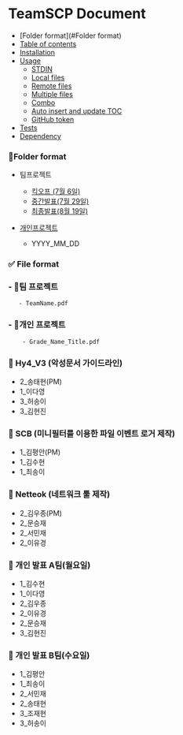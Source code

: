 # TeamSCP Document

<!--ts-->
   * [Folder format](#Folder format)
   * [Table of contents](#table-of-contents)
   * [Installation](#installation)
   * [Usage](#usage)
      * [STDIN](#stdin)
      * [Local files](#local-files)
      * [Remote files](#remote-files)
      * [Multiple files](#multiple-files)
      * [Combo](#combo)
      * [Auto insert and update TOC](#auto-insert-and-update-toc)
      * [GitHub token](#github-token)
   * [Tests](#tests)
   * [Dependency](#dependency)
<!--te-->


### 📁Folder format

- 팀프로젝트
    - [킥오프  (7월 6일)](https://github.com/TeamSCP/2020_SummerVacation/tree/master/%ED%8C%80%20%ED%94%84%EB%A1%9C%EC%A0%9D%ED%8A%B8/%ED%82%A5%EC%98%A4%ED%94%84)
    - [중간발표(7월 29일)](https://github.com/TeamSCP/2020_SummerVacation/tree/master/%ED%8C%80%20%ED%94%84%EB%A1%9C%EC%A0%9D%ED%8A%B8/%ED%82%A5%EC%98%A4%ED%94%84)
    - [최종발표(8월 19일)](https://github.com/TeamSCP/2020_SummerVacation/tree/master/%ED%8C%80%20%ED%94%84%EB%A1%9C%EC%A0%9D%ED%8A%B8/%EC%B5%9C%EC%A2%85%EB%B0%9C%ED%91%9C)
    
- [개인프로젝트](https://github.com/TeamSCP/2020_SummerVacation/tree/master/%EA%B0%9C%EC%9D%B8%20%ED%94%84%EB%A1%9C%EC%A0%9D%ED%8A%B8)
    - YYYY_MM_DD

### ✅ File format

### - 📌팀 프로젝트
       - TeamName.pdf
### - 📕개인 프로젝트
        - Grade_Name_Title.pdf 

### 📌 Hy4_V3 (악성문서 가이드라인)
- 2_송태현(PM)
- 1_이다영
- 3_허송이
- 3_김현진
### 📌 SCB (미니필터를 이용한 파일 이벤트 로거 제작)
- 1_김평안(PM)
- 1_김수현
- 1_최송이
### 📌 Netteok (네트워크 툴 제작)
- 2_김우종(PM)
- 2_문승재
- 2_서민재
- 2_이유경

###

### 📕 개인 발표 A팀(월요일)
- 1_김수현
- 1_이다영
- 2_김우종
- 2_이유경
- 2_문승재
- 3_김현진
### 📕 개인 발표 B팀(수요일)
- 1_김평안
- 1_최송이
- 2_서민재
- 2_송태현
- 3_조재현
- 3_허송이
